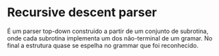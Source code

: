 # Recursive descent parser

É um parser top-down construido a partir de um conjunto de subrotina, onde cada subrotina implementa um dos não-terminal de um gramar. No final a estrutura
quase se espelha no grammar que foi reconhecido.
